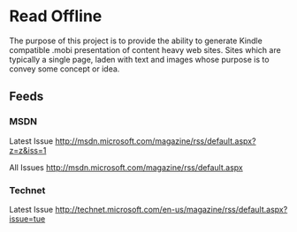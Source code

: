 Read Offline
===

The purpose of this project is to provide the ability to generate Kindle compatible .mobi presentation of content heavy web sites.  Sites which are typically a single page, laden with text and images whose purpose is to convey some concept or idea.

Feeds
----

### MSDN

Latest Issue
http://msdn.microsoft.com/magazine/rss/default.aspx?z=z&iss=1

All Issues
http://msdn.microsoft.com/magazine/rss/default.aspx


### Technet

Latest Issue
http://technet.microsoft.com/en-us/magazine/rss/default.aspx?issue=tue
